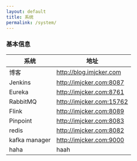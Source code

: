```yaml
---
layout: default
title: 系统
permalink: /system/
---
```


### 基本信息

|               系统               |                             地址                                 |
| ------------------------------- | ------------------------------------------------------------ |
| 博客                   |  <http://blog.imjcker.com>                                                  |
| Jenkins               | <http://imjcker.com:8087>                                                   |
| Eureka                | <http://imjcker.com:8761>                                               |
| RabbitMQ              | <http://imjcker.com:15762> |
| Flink                 | <http://imjcker.com:8089>                |
| Pinpoint              | <http://imjcker.com:8083>                                      |
| redis                 | <http://imjcker.com:8082>                        |
| kafka manager         | <http://imjcker.com:9000>                          |
| haha | haah |
